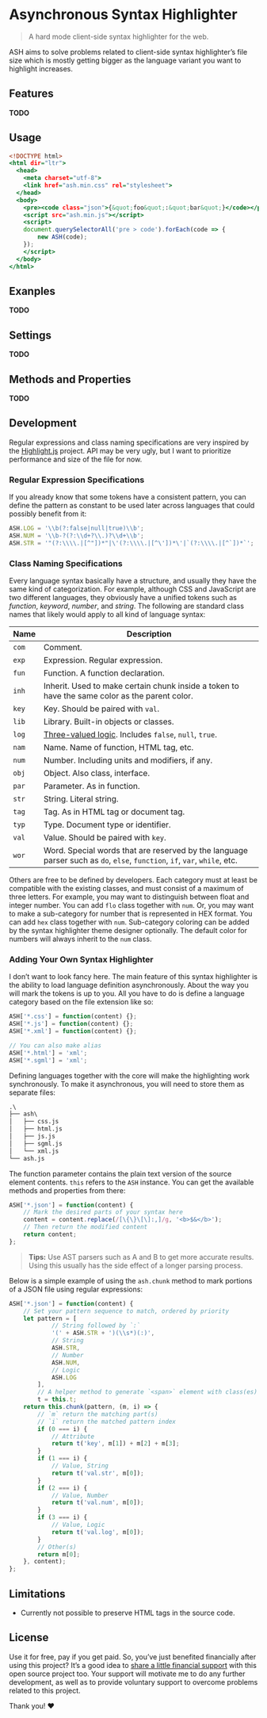 Asynchronous Syntax Highlighter
===============================

> A hard mode client-side syntax highlighter for the web.

ASH aims to solve problems related to client-side syntax highlighter&rsquo;s file size which is mostly getting bigger as the language variant you want to highlight increases.

Features
--------

**TODO**

Usage
-----

~~~ .html
<!DOCTYPE html>
<html dir="ltr">
  <head>
    <meta charset="utf-8">
    <link href="ash.min.css" rel="stylesheet">
  </head>
  <body>
    <pre><code class="json">{&quot;foo&quot;:&quot;bar&quot;}</code></pre>
    <script src="ash.min.js"></script>
    <script>
    document.querySelectorAll('pre > code').forEach(code => {
        new ASH(code);
    });
    </script>
  </body>
</html>
~~~

Exanples
--------

**TODO**

Settings
--------

**TODO**

Methods and Properties
----------------------

**TODO**

Development
-----------

Regular expressions and class naming specifications are very inspired by the [Highlight.js](https://github.com/highlightjs/highlight.js) project. API may be very ugly, but I want to prioritize performance and size of the file for now.

### Regular Expression Specifications

If you already know that some tokens have a consistent pattern, you can define the pattern as constant to be used later across languages that could possibly benefit from it:

~~~ .js
ASH.LOG = '\\b(?:false|null|true)\\b';
ASH.NUM = '\\b-?(?:\\d+?\\.)?\\d+\\b';
ASH.STR = '"(?:\\\\.|[^"])*"|\'(?:\\\\.|[^\'])*\'|`(?:\\\\.|[^`])*`';
~~~

### Class Naming Specifications

Every language syntax basically have a structure, and usually they have the same kind of categorization. For example, although CSS and JavaScript are two different languages, they obviously have a unified tokens such as _function_, _keyword_, _number_, and _string_. The following are standard class names that likely would apply to all kind of language syntax:

Name | Description
---- | -----------
`com` | Comment.
`exp` | Expression. Regular expression.
`fun` | Function. A function declaration.
`inh` | Inherit. Used to make certain chunk inside a token to have the same color as the parent color.
`key` | Key. Should be paired with `val`.
`lib` | Library. Built-in objects or classes.
`log` | [Three-valued logic](https://en.m.wikipedia.org/wiki/Three-valued_logic). Includes `false`, `null`, `true`.
`nam` | Name. Name of function, HTML tag, etc.
`num` | Number. Including units and modifiers, if any.
`obj` | Object. Also class, interface.
`par` | Parameter. As in function.
`str` | String. Literal string.
`tag` | Tag. As in HTML tag or document tag.
`typ` | Type. Document type or identifier.
`val` | Value. Should be paired with `key`.
`wor` | Word. Special words that are reserved by the language parser such as `do`, `else`, `function`, `if`, `var`, `while`, etc.

Others are free to be defined by developers. Each category must at least be compatible with the existing classes, and must consist of a maximum of three letters. For example, you may want to distinguish between float and integer number. You can add `flo` class together with `num`. Or, you may want to make a sub-category for number that is represented in HEX format. You can add `hex` class together with `num`.  Sub-category coloring can be added by the syntax highlighter theme designer optionally. The default color for numbers will always inherit to the `num` class.

### Adding Your Own Syntax Highlighter

I don&rsquo;t want to look fancy here. The main feature of this syntax highlighter is the ability to load language definition asynchronously. About the way you will mark the tokens is up to you. All you have to do is define a language category based on the file extension like so:

~~~ .js
ASH['*.css'] = function(content) {};
ASH['*.js'] = function(content) {};
ASH['*.xml'] = function(content) {};

// You can also make alias
ASH['*.html'] = 'xml';
ASH['*.sgml'] = 'xml';
~~~

Defining languages together with the core will make the highlighting work synchronously. To make it asynchronous, you will need to store them as separate files:

~~~ .txt
.\
├── ash\
│   ├── css.js
│   ├── html.js
│   ├── js.js
│   ├── sgml.js
│   └── xml.js
└── ash.js
~~~

The function parameter contains the plain text version of the source element contents. `this` refers to the `ASH` instance. You can get the available methods and properties from there:

~~~ .js
ASH['*.json'] = function(content) {
    // Mark the desired parts of your syntax here
    content = content.replace(/[\{\}\[\]:,]/g, '<b>$&</b>');
    // Then return the modified content
    return content;
};
~~~

> **Tips:** Use AST parsers such as A and B to get more accurate results. Using this usually has the side effect of a longer parsing process.

Below is a simple example of using the `ash.chunk` method to mark portions of a JSON file using regular expressions:

~~~ .js
ASH['*.json'] = function(content) {
    // Set your pattern sequence to match, ordered by priority
    let pattern = [
            // String followed by `:`
            '(' + ASH.STR + ')(\\s*)(:)',
            // String
            ASH.STR,
            // Number
            ASH.NUM,
            // Logic
            ASH.LOG
        ],
        // A helper method to generate `<span>` element with class(es)
        t = this.t;
    return this.chunk(pattern, (m, i) => {
        // `m` return the matching part(s)
        // `i` return the matched pattern index
        if (0 === i) {
            // Attribute
            return t('key', m[1]) + m[2] + m[3];
        }
        if (1 === i) {
            // Value, String
            return t('val.str', m[0]);
        }
        if (2 === i) {
            // Value, Number
            return t('val.num', m[0]);
        }
        if (3 === i) {
            // Value, Logic
            return t('val.log', m[0]);
        }
        // Other(s)
        return m[0];
    }, content);
};
~~~

Limitations
-----------

 - Currently not possible to preserve HTML tags in the source code.

License
-------

Use it for free, pay if you get paid. So, you’ve just benefited financially after using this project? It’s a good idea to [share a little financial support](https://paypal.me/tatautaufik) with this open source project too. Your support will motivate me to do any further development, as well as to provide voluntary support to overcome problems related to this project.

Thank you! ❤️
